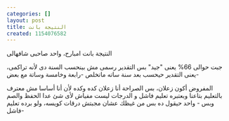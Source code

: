```yaml
---
categories: []
layout: post
title: النتيجة بانت
created: 1154076582
---
```

النتيجة بانت امبارح، واحد صاحبى شافهالى

جبت حوالى 66% يعنى "جيد" بس التقدير رسمى مش بينحسب السنة دى ﻷنه تراكمى، يعنى التقدير حيحسب بعد سنة ساته ماتخلص -رابعة وخامسة وساتة مع بعض-

المفروض أكون زعلان، بس الصراحة أنا زعلان كده وكده ﻷن أنا أساسا مش معترف بالتعليم بتاعنا وبعتبره تعليم فاشل و الدرجات ليست مفياش ﻷى شئ عدا الحفظ والصم وبس - واحد حيقول ده بس من غيظك عشان مجبتش درقات كويسه، ولو برده تعليم فاشل-
